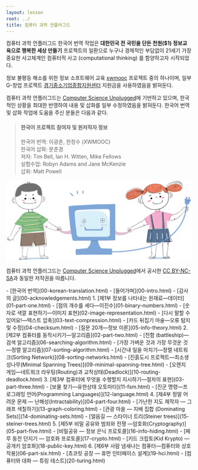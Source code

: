 ```yaml
---
layout: lesson
root: ../
title: 컴퓨터 과학 언플러그드
---
```


컴퓨터 과학 언플러그드 한국어 번역 작업은 
**대한민국 전 국민을 단돈 천원($1) 정보교육으로 행복한 세상 만들기**
프로젝트의 일환으로 누구나 경제적인 부담없이 21세기 가장 중요한 사고체계인 
컴퓨터적 사고 (computational thinking) 를 함양하고자 시작되었다.

정보 불평등 해소를 위한 정보 소프트웨어 교육 [xwmooc](http://wiki.xwmooc.net/) 프로젝트 중의 하나이며,
일부 G-창업 프로젝트 [경기중소기업종합지원센터](http://www.egbiz.or.kr/) 지원금을
사용하였음을 밝혀둔다. 

컴퓨터 과학 언플러그드는 [Computer Science Unplugged](http://csunplugged.org/)에 기반하고 있으며,
한국적인 상황을 최대한 반영하여 내용 및 삽화를 일부 수정하였음을 밝혀둔다. 한국어 번역 및 삽화 작업에 도움을 주신 분들은 다음과 같다.

> #### 한국어 프로젝트 참여자 및 원저작자 정보
> 
>한국어 번역: 이광춘, 한정수 (XWMOOC)  
>한국어 삽화: 문춘경  
>저자: Tim Bell, Ian H. Witten, Mike Fellows  
>실험수업:  Robyn Adams and Jane McKenzie  
>삽화: Matt Powell

<!---
<img src="img/00_cover_boy_girl.svg" alt="Cover Boy and Girl" />
<img src="img/unplugged02.svg" alt="Cover Boy and Girl" />
-->

<img src="img/00_cover_boy_girl.png" alt="Cover Boy and Girl" align="middle" width="600" />

컴퓨터 과학 언플러그드는 [Computer Science Unplugged](http://csunplugged.org/)에서 공시한 [CC BY-NC-SA](http://creativecommons.org/licenses/by-nc-sa/2.0/kr/)과 동일한 저작권을 따릅니다.

<div class="toc" markdown="1">
-  [한국어 번역](00-korean-translation.html)
-  [들어가며](00-intro.html)
-  [감사의 글](00-acknowledgements.html)
1.  [제1부 정보를 나타내는 원재료&mdash;데이터](01-part-one.html)  
   - [점의 개수를 세다&mdash;이진수](01-binary-numbers.html)  
   - [숫자로 색깔 표현하기&mdash;이미지 표현](02-image-representation.html)  
   - [다시 말할 수 있어요!&mdash;텍스트 압축](03-text-compression.html)  
   - [카드 뒤집기 마술&mdash;오류 탐지 및 수정](04-checksum.html)  
   - [질문 20개&mdash;정보 이론](05-info-theory.html)  
2.  [제2부 컴퓨터를 동작시키기&mdash;알고리즘](02-part-two.html)    
   - [전함 (battleship)&mdash;검색 알고리즘](06-searching-algorithm.html)    
   - [가장 가벼운 것과 가장 무것운 것&mdash;정렬 알고리즘](07-sorting-algorithm.html)  
   - [시간내 일을 마치기&mdash;정렬 네트워크(Sorting Network)](08-sorting-networks.html)  
   - [진흙도시 프로젝트&mdash;최소생성나무(Minimal Spanning Trees)](09-minimal-spanning-tree.html)  
   - [오렌지 게임&mdash;네트워크 라우팅(Routing)과 교착상태(Deadlock)](10-routing-deadlock.html)  
3.  [제3부 컴퓨터에 무엇을 수행할지 지시하기&mdash;절차의 표현](03-part-three.html)  
   - [보물 찾기&mdash;유한상태 오토마타](11-fsm.html)  
   - [진군 명령&mdash;프로그래밍 언어(Programming Languages)](12-language.html)  
4. [제4부 정말 어려운 문제 &mdash; 난해성(Intractability)](04-part-four.html)      
   -  [가난한 지도 제작자 &mdash; 그래프 색칠하기](13-graph-coloring.html)  
   -  [관광 마을 &mdash; 지배 집합 (Dominating Sets)](14-dominating-sets.html)  
   -  [얼음길 &mdash; 스타이너 트리(Steiner trees)](15-steiner-trees.html)  
5. [제5부 비밀 공유와 범죄와 전쟁 &mdash;암호화(Cryptography)](05-part-five.html)  
   - [비밀공유 &mdash; 정보 은닉 프로토콜](16-info-hiding.html)  
   - [페루 동전 던지기 &mdash; 암호화 프로토콜](17-crypto.html)  
   - [키드 크립토(Kid Krypto) &mdash; 공개키 암호화](18-public-key.html)  
6. [제6부 사람 냄새나는 컴퓨터&mdash;컴퓨터와 상호 작용](06-part-six.html)  
   - [쵸코릿 공장 &mdash; 휴먼 인터페이스 설계](19-hci.html)
   - [컴퓨터와 대화 &mdash; 튜링 테스트](20-turing.html)  

</div>
